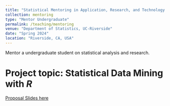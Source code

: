 ```yaml
---
title: "Statistical Mentoring in Application, Research, and Technology Program (SMART)"
collection: mentoring
type: "Mentor Undergraduate"
permalink: /teaching/mentoring
venue: "Department of Statistics, UC-Riverside"
date: "Spring 2024"
location: "Riverside, CA, USA"
---
```


Mentor a undergraduate student on statistical analysis and research.

Project topic: Statistical Data Mining with *R*
=====

[Proposal Slides here](/files/SMART_Program_Proposal.pdf)
